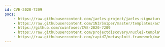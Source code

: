 ```yaml
---
id: CVE-2020-7209
pocs:
    - https://raw.githubusercontent.com/jaeles-project/jaeles-signatures/master/cves/linuxki-rce-cve-2020-7209.yaml
    - https://raw.githubusercontent.com/1N3/Sn1per/master/templates/active/CVE-2020-7209_-_LinuxKI_Toolset_6.01_Remote_Command_Execution.sh
    - https://github.com/cwinfosec/CVE-2020-7209
    - https://raw.githubusercontent.com/projectdiscovery/nuclei-templates/master/cves/CVE-2020-7209.yaml
    - https://raw.githubusercontent.com/rapid7/metasploit-framework/master/modules/exploits/linux/http/linuxki_rce.rb
---
```

